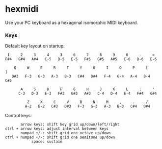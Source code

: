 # hexmidi
Use your PC keyboard as a hexagonal isomorphic MIDI keyboard.

### Keys

Default key layout on startup:
```
 1     2     3     4     3     6     7     8     9     0     -     =
F#4   G#4   A#4   C-5   D-5   E-5   F#5   G#5   A#5   C-6   D-6   E-6

    Q     W     E     R     T     Y     U     I     O     P     [     ]
   D#3   F-3   G-3   A-3   B-3   C#4   D#4   F-4   G-4   A-4   B-4   C#5

       A     S     D     F     G     H     J     K     L     ;     '
      C-3   D-3   E-3   F#3   G#3   A#3   C-4   D-4   E-4   F#4   G#4

          Z     X     C     V     B     N     M     ,     .     /
         A-2   B-2   C#3   D#3   F-3   G-3   A-3   B-3   C#4   D#4
```

Control keys:
```
       arrow keys: shift key grid up/down/left/right
ctrl + arrow keys: adjust interval between keys
       numpad +/-: shift grid one octave up/down
ctrl + numpad +/-: shift grid one semitone up/down
            space: sustain
```
